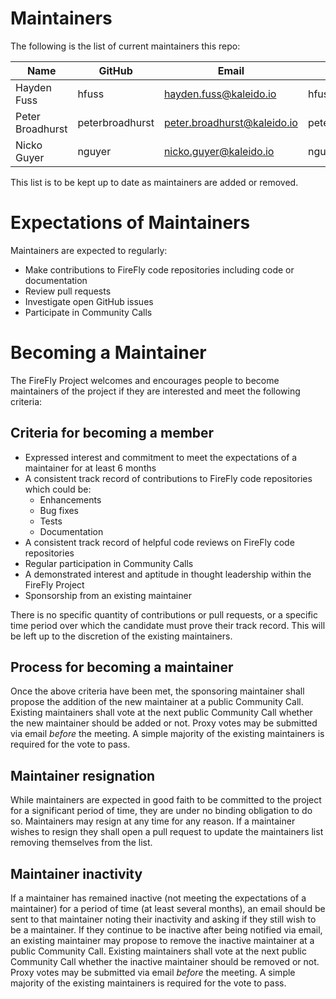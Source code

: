 # Maintainers

The following is the list of current maintainers this repo:

| Name              | GitHub          | Email                        | LFID              |
| ----------------- | --------------- | ---------------------------- | ----------------- |
| Hayden Fuss       | hfuss           | hayden.fuss@kaleido.io       | hfuss             |
| Peter Broadhurst  | peterbroadhurst | peter.broadhurst@kaleido.io  | peterbroadhurst   |
| Nicko Guyer       | nguyer          | nicko.guyer@kaleido.io       | nguyer            |


This list is to be kept up to date as maintainers are added or removed.

# Expectations of Maintainers

Maintainers are expected to regularly:

- Make contributions to FireFly code repositories including code or documentation
- Review pull requests
- Investigate open GitHub issues
- Participate in Community Calls

# Becoming a Maintainer

The FireFly Project welcomes and encourages people to become maintainers of the project if they are interested and meet the following criteria:

## Criteria for becoming a member

- Expressed interest and commitment to meet the expectations of a maintainer for at least 6 months
- A consistent track record of contributions to FireFly code repositories which could be:
  - Enhancements
  - Bug fixes
  - Tests
  - Documentation
- A consistent track record of helpful code reviews on FireFly code repositories
- Regular participation in Community Calls
- A demonstrated interest and aptitude in thought leadership within the FireFly Project
- Sponsorship from an existing maintainer

There is no specific quantity of contributions or pull requests, or a specific time period over which the candidate must prove their track record. This will be left up to the discretion of the existing maintainers.

## Process for becoming a maintainer

Once the above criteria have been met, the sponsoring maintainer shall propose the addition of the new maintainer at a public Community Call. Existing maintainers shall vote at the next public Community Call whether the new maintainer should be added or not. Proxy votes may be submitted via email _before_ the meeting. A simple majority of the existing maintainers is required for the vote to pass.

## Maintainer resignation

While maintainers are expected in good faith to be committed to the project for a significant period of time, they are under no binding obligation to do so. Maintainers may resign at any time for any reason. If a maintainer wishes to resign they shall open a pull request to update the maintainers list removing themselves from the list.

## Maintainer inactivity

If a maintainer has remained inactive (not meeting the expectations of a maintainer) for a period of time (at least several months), an email should be sent to that maintainer noting their inactivity and asking if they still wish to be a maintainer. If they continue to be inactive after being notified via email, an existing maintainer may propose to remove the inactive maintainer at a public Community Call. Existing maintainers shall vote at the next public Community Call whether the inactive maintainer should be removed or not. Proxy votes may be submitted via email _before_ the meeting. A simple majority of the existing maintainers is required for the vote to pass.
